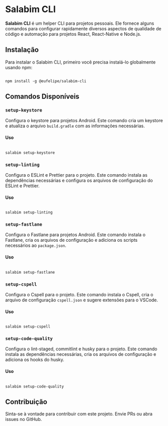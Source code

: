 # Salabim CLI

**Salabim CLI** é um helper CLI para projetos pessoais. Ele fornece alguns comandos para configurar rapidamente diversos aspectos de qualidade de código e automação para projetos React, React-Native e Node.js.

## Instalação

Para instalar o Salabim CLI, primeiro você precisa instalá-lo globalmente usando npm:

```

npm install -g @eufelipe/salabim-cli

```

## Comandos Disponíveis

### `setup-keystore`

Configura o keystore para projetos Android. Este comando cria um keystore e atualiza o arquivo `build.gradle` com as informações necessárias.

#### Uso

```

salabim setup-keystore

```

### `setup-linting`

Configura o ESLint e Prettier para o projeto. Este comando instala as dependências necessárias e configura os arquivos de configuração do ESLint e Prettier.

#### Uso

```

salabim setup-linting

```

### `setup-fastlane`

Configura o Fastlane para projetos Android. Este comando instala o Fastlane, cria os arquivos de configuração e adiciona os scripts necessários ao `package.json`.

#### Uso

```

salabim setup-fastlane

```

### `setup-cspell`

Configura o Cspell para o projeto. Este comando instala o Cspell, cria o arquivo de configuração `cspell.json` e sugere extensões para o VSCode.

#### Uso

```

salabim setup-cspell

```

### `setup-code-quality`

Configura o lint-staged, commitlint e husky para o projeto. Este comando instala as dependências necessárias, cria os arquivos de configuração e adiciona os hooks do husky.

#### Uso

```

salabim setup-code-quality

```

## Contribuição

Sinta-se à vontade para contribuir com este projeto. Envie PRs ou abra issues no GitHub.

